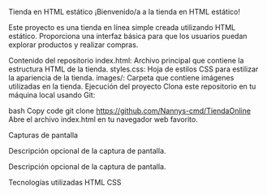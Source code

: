 Tienda en HTML estático
¡Bienvenido/a a la tienda en HTML estático!

Este proyecto es una tienda en línea simple creada utilizando HTML estático. Proporciona una interfaz básica para que los usuarios puedan explorar productos y realizar compras.

Contenido del repositorio
index.html: Archivo principal que contiene la estructura HTML de la tienda.
styles.css: Hoja de estilos CSS para estilizar la apariencia de la tienda.
images/: Carpeta que contiene imágenes utilizadas en la tienda.
Ejecución del proyecto
Clona este repositorio en tu máquina local usando Git:

bash
Copy code
git clone https://github.com/Nannys-cmd/TiendaOnline
Abre el archivo index.html en tu navegador web favorito.

Capturas de pantalla

Descripción opcional de la captura de pantalla.


Descripción opcional de la captura de pantalla.

Tecnologías utilizadas
HTML
CSS
